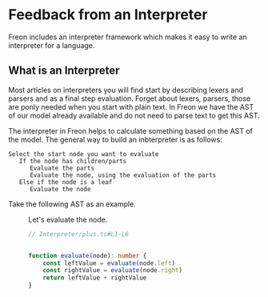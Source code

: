 <script>
    import Figure from '$lib/figures/Figure.svelte';
</script>

[//]: # (todo write section on interpreter)

# Feedback from an Interpreter

Freon includes an interpreter framework which makes it easy to write an interpreter for a language.

## What is an Interpreter

Most articles on interpreters you will find start by describing lexers and parsers
and as a final step evaluation.
Forget about lexers, parsers, those are ponly needed when you start with plain text.
In Freon we have the AST of our model already available and do not need to parse text to get this AST.

The interpreter in Freon helps to calculate something based on the AST of the model.
The general way to build an inbterpreter is as follows:

```freon
Select the start node you want to evaluate
   If the node has children/parts
      Evaluate the parts 
      Evaluate the node, using the evaluation of the parts
   Else if the node is a leaf
      Evaluate the node
```

Take the following AST as an example.
<Figure
imageName={'interpreter/plus-tree.png'}
caption={'AST for Plus Expression'}
figureNumber={1}
/>
Let's evaluate the node.

```ts
// Interpreter/plus.ts#L1-L6


function evaluate(node): number {
	const leftValue = evaluate(node.left)
	const rightValue = evaluate(node.right)
	return leftValue + rightValue
}
```
